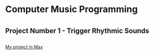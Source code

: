 # Computer Music Programming

# <h2> Project Number 1 - Trigger Rhythmic Sounds <h2>
[My project in Max](https://drive.google.com/file/d/1q_1lXc3VSCH0plDOBqq51CG0JHGjLNpI/view?usp=sharing)


